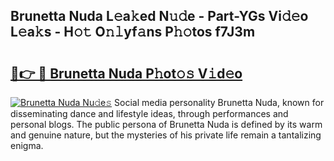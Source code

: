 ## Brunetta Nuda L𝚎a𝚔ed N𝚞𝚍e - Part-YGs Vi𝚍𝚎o L𝚎a𝚔s - H𝚘𝚝 O𝚗𝚕yf𝚊ns P𝚑𝚘tos f7J3m

# <h2><a href="http://kf169c.oniu.top/?m=Brunetta+Nuda">🔗👉 🔴 Brunetta Nuda P𝚑ot𝚘𝚜 V𝚒d𝚎o</a></h2>

[![Brunetta Nuda Nu𝚍e𝚜](https://i.imgur.com/0qMVB7G.gif)](http://kf169c.oniu.top/?m=Brunetta+Nuda)
Social media personality Brunetta Nuda, known for disseminating dance and lifestyle ideas, through performances and personal blogs. The public persona of Brunetta Nuda is defined by its warm and genuine nature, but the mysteries of his private life remain a tantalizing enigma.  
